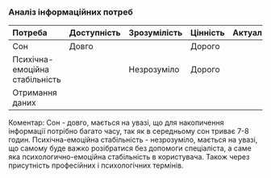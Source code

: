 ### Аналіз інформаційних потреб
|Потреба|Доступність|Зрозумілість|Цінність|Актуальність|
|:-     |:-         |:-          |:-      |:-          |
|Сон|Довго|  |Дорого|   |
|Психічна-емоційна стабільність|  |Незрозуміло|Дорого|  | 
|Отримання даних|  |   |    | |

Коментар: 
Сон - довго, мається на увазі, що для накопичення інформації потрібно багато часу, так як в середньому сон триває 7-8 годин.
Психічна-емоційна стабільність - незрозуміло, мається на увазі, що самому буде важко розібратися без допомоги спеціаліста, а саме яка психологично-емоційна стабільність в користувача. Також через присутність професійних і психологічних термінів.
